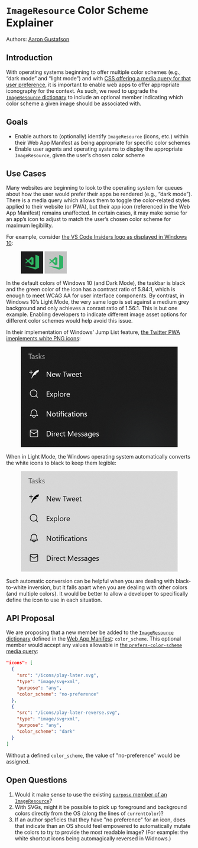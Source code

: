 # <code>ImageResource</code> Color Scheme Explainer

Authors: [Aaron Gustafson](https://github.com/aarongustafson)

## Introduction

With operating systems beginning to offer multiple color schemes (e.g., “dark mode” and “light mode”) and with [CSS offering a media query for that user preference](https://drafts.csswg.org/mediaqueries-5/#descdef-media-prefers-color-scheme), it is important to enable web apps to offer appropriate iconography for the context. As such, we need to upgrade the [<code>ImageResource</code> dictionary](https://w3c.github.io/manifest/#dom-imageresource) to include an optional member indicating which color scheme a given image should be associated with.

## Goals

* Enable authors to (optionally) identify <code>ImageResource</code> (icons, etc.) within their Web App Manifest as being appropriate for specific color schemes
* Enable user agents and operating systems to display the appropriate <code>ImageResource</code>, given the user’s chosen color scheme

## Use Cases

Many websites are beginning to look to the operating system for queues about how the user would prefer their apps be rendered (e.g., “dark mode”). There is a media query which allows them to toggle the color-related styles applied to their website (or PWA), but their app icon (referenced in the Web App Manifest) remains unaffected. In certain cases, it may make sense for an app’s icon to adjust to match the user’s chosen color scheme for maximum legibility.

For example, consider [the VS Code Insiders logo as displayed in Windows 10](#vs-code):

<figure id="vs-code">

![VS Code Insiders logo against a dark background (Windows 10)](1.png)
![VS Code Insiders logo against a light background (Windows 10)](2.png)

</figure>

In the default colors of Windows 10 (and Dark Mode), the taskbar is black and the green color of the icon has a contrast ratio of 5.84:1, which is enough to meet WCAG AA for user interface components. By contrast, in Windows 10’s Light Mode, the very same logo is set against a medium grey background and only achieves a conrast ratio of 1.56:1. This is but one example. Enabling developers to indicate different image asset options for different color schemes would help avoid this issue.

In their implementation of Windows’ Jump List feature, [the Twitter PWA imeplements white PNG icons](#twitter):

<figure id="twitter-dark">

![The Twitter PWA’s Jump List against a dark background (Windows 10)](3.png)

</figure>

When in Light Mode, the Windows operating system automatically converts the white icons to black to keep them legible:

<figure id="twitter-light">

![The Twitter PWA’s Jump List against a light background (Windows 10)](4.png)

</figure>

Such automatic conversion can be helpful when you are dealing with black-to-white inversion, but it falls apart when you are dealing with other colors (and multiple colors). It would be better to allow a developer to specifically define the icon to use in each situation.


## API Proposal

We are proposing that a new member be added to the [<code>ImageResource</code> dictionary](https://w3c.github.io/manifest/#dom-imageresource) defined in the [Web App Manifest](https://w3c.github.io/manifest/): `color_scheme`. This optional member would accept any values allowable in [the `prefers-color-scheme` media query](https://drafts.csswg.org/mediaqueries-5/#descdef-media-prefers-color-scheme):

```json
"icons": [
  {
    "src": "/icons/play-later.svg",
    "type": "image/svg+xml",
    "purpose": "any",
    "color_scheme": "no-preference"
  },
  {
    "src": "/icons/play-later-reverse.svg",
    "type": "image/svg+xml",
    "purpose": "any",
    "color_scheme": "dark"
  }
]
```

Without a defined `color_scheme`, the value of "no-preference" would be assigned.

## Open Questions

1. Would it make sense to use the existing [`purpose` member of an <code>ImageResource</code>](https://w3c.github.io/manifest/#dom-imageresource-purpose)?
2. With SVGs, might it be possible to pick up foreground and background colors directly from the OS (along the lines of `currentColor`)?
3. If an author speficies that they have "no preference" for an icon, does that indicate than an OS should feel empowered to automatically mutate the colors to try to provide the most readable image? (For example: the white shortcut icons being automagically reversed in Widnows.)